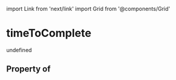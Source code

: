 import Link from 'next/link'
import Grid from '@components/Grid'

# timeToComplete

undefined

## Property of



